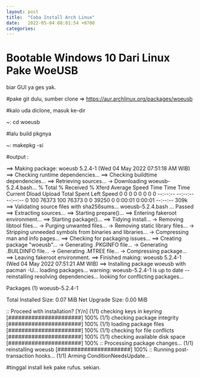```yaml
---
layout: post
title:  "Coba Install Arch Linux"
date:   2022-05-04 08:01:54 +0700
categories: 
---
```


# Bootable Windows 10 Dari Linux Pake WoeUSB

biar GUI ya ges yak.

#pake git dulu, sumber clone => https://aur.archlinux.org/packages/woeusb

#kalo uda diclone, masuk ke-dir

~: cd woeusb

#lalu build pkgnya

~: makepkg -si

#output :

==> Making package: woeusb 5.2.4-1 (Wed 04 May 2022 07:51:18 AM WIB)
==> Checking runtime dependencies...
==> Checking buildtime dependencies...
==> Retrieving sources...
  -> Downloading woeusb-5.2.4.bash...
  % Total    % Received % Xferd  Average Speed   Time    Time     Time  Current
                                 Dload  Upload   Total   Spent    Left  Speed
  0     0    0     0    0     0      0      0 --:--:-- --:--:-- --:--:--     0
100 76373  100 76373    0     0  39250      0  0:00:01  0:00:01 --:--:--  309k
==> Validating source files with sha256sums...
    woeusb-5.2.4.bash ... Passed
==> Extracting sources...
==> Starting prepare()...
==> Entering fakeroot environment...
==> Starting package()...
==> Tidying install...
  -> Removing libtool files...
  -> Purging unwanted files...
  -> Removing static library files...
  -> Stripping unneeded symbols from binaries and libraries...
  -> Compressing man and info pages...
==> Checking for packaging issues...
==> Creating package "woeusb"...
  -> Generating .PKGINFO file...
  -> Generating .BUILDINFO file...
  -> Generating .MTREE file...
  -> Compressing package...
==> Leaving fakeroot environment.
==> Finished making: woeusb 5.2.4-1 (Wed 04 May 2022 07:51:21 AM WIB)
==> Installing package woeusb with pacman -U...
loading packages...
warning: woeusb-5.2.4-1 is up to date -- reinstalling
resolving dependencies...
looking for conflicting packages...

Packages (1) woeusb-5.2.4-1

Total Installed Size:  0.07 MiB
Net Upgrade Size:      0.00 MiB

:: Proceed with installation? [Y/n] 
(1/1) checking keys in keyring                     [######################] 100%
(1/1) checking package integrity                   [######################] 100%
(1/1) loading package files                        [######################] 100%
(1/1) checking for file conflicts                  [######################] 100%
(1/1) checking available disk space                [######################] 100%
:: Processing package changes...
(1/1) reinstalling woeusb                          [######################] 100%
:: Running post-transaction hooks...
(1/1) Arming ConditionNeedsUpdate...


#tinggal install kek pake rufus. sekian.
